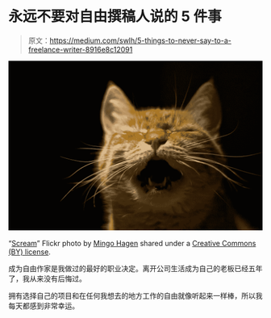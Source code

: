# 永远不要对自由撰稿人说的 5 件事

> 原文：<https://medium.com/swlh/5-things-to-never-say-to-a-freelance-writer-8916e8c12091>

![](img/c3bef557a8fac0725f44742b6c2f91aa.png)

“[Scream](https://www.flickr.com/photos/mjhagen/2973212926/)” Flickr photo by [Mingo Hagen](https://www.flickr.com/photos/mjhagen/) shared under a [Creative Commons (BY) license](https://creativecommons.org/licenses/by/2.0/).

成为自由作家是我做过的最好的职业决定。离开公司生活成为自己的老板已经五年了，我从来没有后悔过。

拥有选择自己的项目和在任何我想去的地方工作的自由就像听起来一样棒，所以我每天都感到非常幸运。